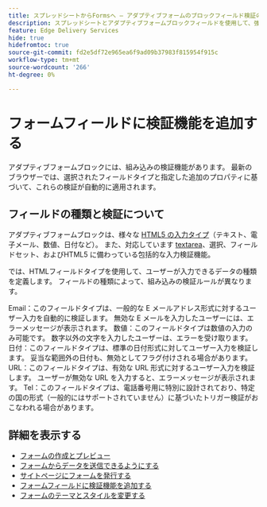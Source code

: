 ```yaml
---
title: スプレッドシートからFormsへ — アダプティブフォームのブロックフィールド検証のマスタリング
description: スプレッドシートとアダプティブフォームブロックフィールドを使用して、強力なフォームをより迅速に作成できます。 このガイドは、EDS Forms Block フィールドのカスタム検証を構築する場合に役立ちます。
feature: Edge Delivery Services
hide: true
hidefromtoc: true
source-git-commit: fd2e5df72e965ea6f9ad09b37983f815954f915c
workflow-type: tm+mt
source-wordcount: '266'
ht-degree: 0%

---
```



# フォームフィールドに検証機能を追加する

アダプティブフォームブロックには、組み込みの検証機能があります。 最新のブラウザーでは、選択されたフィールドタイプと指定した追加のプロパティに基づいて、これらの検証が自動的に適用されます。

## フィールドの種類と検証について

アダプティブフォームブロックは、様々な [HTML5 の入力タイプ](https://developer.mozilla.org/en-US/docs/Web/HTML/Element/input#input_types)（テキスト、電子メール、数値、日付など）。 また、対応しています [textarea](https://developer.mozilla.org/en-US/docs/Web/HTML/Element/textarea)、選択、フィールドセット、およびHTML5 に備わっている包括的な入力検証機能。

では、HTMLフィールドタイプを使用して、ユーザーが入力できるデータの種類を定義します。 フィールドの種類によって、組み込みの検証ルールが異なります。

Email：このフィールドタイプは、一般的な E メールアドレス形式に対するユーザー入力を自動的に検証します。 無効な E メールを入力したユーザーには、エラーメッセージが表示されます。
数値：このフィールドタイプは数値の入力のみ可能です。 数字以外の文字を入力したユーザーは、エラーを受け取ります。
日付：このフィールドタイプは、標準の日付形式に対してユーザー入力を検証します。 妥当な範囲外の日付も、無効としてフラグ付けされる場合があります。
URL：このフィールドタイプは、有効な URL 形式に対するユーザー入力を検証します。 ユーザーが無効な URL を入力すると、エラーメッセージが表示されます。
Tel：このフィールドタイプは、電話番号用に特別に設計されており、特定の国の形式（一般的にはサポートされていません）に基づいたトリガー検証がおこなわれる場合があります。


## 詳細を表示する

* [フォームの作成とプレビュー](/help/edge/docs/forms/create-forms.md)
* [フォームからデータを送信できるようにする](/help/edge/docs/forms/submit-forms.md)
* [サイトページにフォームを発行する](/help/edge/docs/forms/publish-forms.md)
* [フォームフィールドに検証機能を追加する](/help/edge/docs/forms/validate-forms.md)
* [フォームのテーマとスタイルを変更する](/help/edge/docs/forms/style-theme-forms.md)